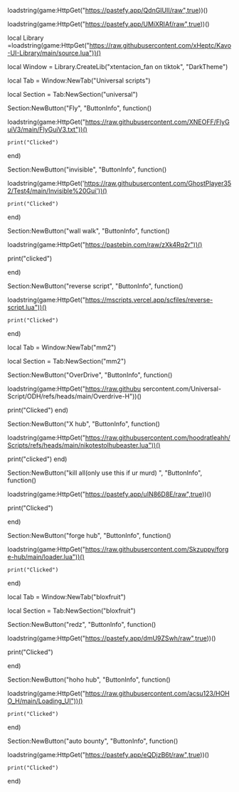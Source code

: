 loadstring(game:HttpGet("https://pastefy.app/QdnGIUlI/raw",true))()

loadstring(game:HttpGet("https://pastefy.app/UMiXRIAf/raw",true))()

local Library =loadstring(game:HttpGet("https://raw.githubusercontent.com/xHeptc/Kavo-UI-Library/main/source.lua"))()

local Window = Library.CreateLib("xtentacion_fan on tiktok", "DarkTheme")

local Tab = Window:NewTab("Universal scripts")

local Section = Tab:NewSection("universal")

Section:NewButton("Fly", "ButtonInfo", function()

loadstring(game:HttpGet("https://raw.githubusercontent.com/XNEOFF/FlyGuiV3/main/FlyGuiV3.txt"))()

    print("Clicked")

end)

Section:NewButton("invisible", "ButtonInfo", function()

loadstring(game:HttpGet('https://raw.githubusercontent.com/GhostPlayer352/Test4/main/Invisible%20Gui'))()

    print("Clicked")

end)

Section:NewButton("wall walk", "ButtonInfo", function()

loadstring(game:HttpGet("https://pastebin.com/raw/zXk4Rq2r"))()

   print("clicked") 

end)

Section:NewButton("reverse script", "ButtonInfo", function()

loadstring(game:HttpGet("https://mscripts.vercel.app/scfiles/reverse-script.lua"))()

    print("Clicked")

end)

local Tab = Window:NewTab("mm2")

local Section = Tab:NewSection("mm2")

Section:NewButton("OverDrive", "ButtonInfo", function() 

loadstring(game:HttpGet("https://raw.githubu
sercontent.com/Universal-Script/ODH/refs/heads/main/Overdrive-H"))()

   print("Clicked")
end)

Section:NewButton("X hub", "ButtonInfo", function()

loadstring(game:HttpGet("https://raw.githubusercontent.com/hoodratleahh/Scripts/refs/heads/main/nikotestolhubeaster.lua"))()

   print("clicked") 
end) 


Section:NewButton("kill all(only use this if ur murd) ", "ButtonInfo", function() 


loadstring(game:HttpGet("https://pastefy.app/uIN86D8E/raw",true))()

   print("Clicked")

end)

Section:NewButton("forge hub", "ButtonInfo", function()

loadstring(game:HttpGet("https://raw.githubusercontent.com/Skzuppy/forge-hub/main/loader.lua"))()

    print("Clicked")

end)

local Tab = Window:NewTab("bloxfruit")

local Section = Tab:NewSection("bloxfruit")

Section:NewButton("redz", "ButtonInfo", function()

loadstring(game:HttpGet("https://pastefy.app/dmU9ZSwh/raw",true))()

   print("Clicked")

end)

Section:NewButton("hoho hub", "ButtonInfo", function()

loadstring(game:HttpGet("https://raw.githubusercontent.com/acsu123/HOHO_H/main/Loading_UI"))()

    print("Clicked")

end)

Section:NewButton("auto bounty", "ButtonInfo", function()

loadstring(game:HttpGet("https://pastefy.app/eQDjzB6t/raw",true))()

    print("Clicked")

end)

 
